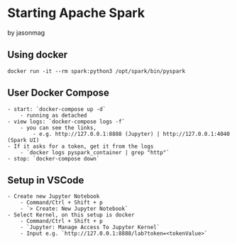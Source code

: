 # Starting Apache Spark

by jasonmag

## Using docker

`docker run -it --rm spark:python3 /opt/spark/bin/pyspark`

## User Docker Compose

    - start: `docker-compose up -d`
        - running as detached
    - view logs: `docker-compose logs -f`
        - you can see the links,
            - e.g. http://127.0.0.1:8888 (Jupyter) | http://127.0.0.1:4040 (Spark UI)
    - If it asks for a token, get it from the logs
        - `docker logs pyspark_container | grep "http"`
    - stop: `docker-compose down`

## Setup in VSCode

    - Create new Jupyter Notebook
        - Command/Ctrl + Shift + p
        - `> Create: New Jupyter Notebook`
    - Select Kernel, on this setup is docker
        - Command/Ctrl + Shift + p
        - `Jupyter: Manage Access To Jupyter Kernel`
        - Input e.g. `http://127.0.0.1:8888/lab?token=<tokenValue>`
        